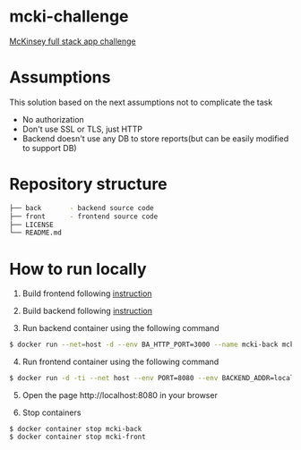 # mcki-challenge
[McKinsey full stack app challenge](https://github.com/morkro/coding-challenge)

# Assumptions
This solution based on the next assumptions not to complicate the task 
- No authorization
- Don't use SSL or TLS, just HTTP
- Backend doesn't use any DB to store reports(but can be easily modified to support DB)   

# Repository structure
```bash
├── back       - backend source code 
├── front      - frontend source code
├── LICENSE
└── README.md
```

# How to run locally

1. Build frontend following [instruction](https://github.com/g-s-m/mcki-challenge/blob/main/front/README.md)

2. Build backend following [instruction](https://github.com/g-s-m/mcki-challenge/blob/main/back/README.md)

3. Run backend container using the following command
```bash 
$ docker run --net=host -d --env BA_HTTP_PORT=3000 --name mcki-back mcki-back:1.0
```

4. Run frontend container using the following command
```bash
$ docker run -d -ti --net host --env PORT=8080 --env BACKEND_ADDR=localhost --env BACKEND_PORT=3000 --name mcki-front mcki:1.0
```

5. Open the page http://localhost:8080 in your browser

6. Stop containers
```
$ docker container stop mcki-back
$ docker container stop mcki-front
```
